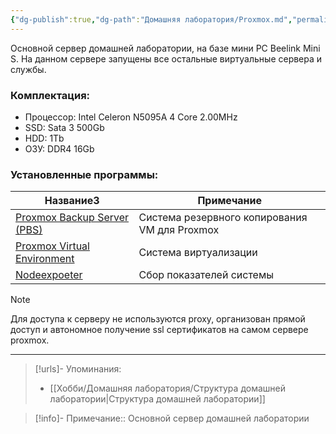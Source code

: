 ```yaml
---
{"dg-publish":true,"dg-path":"Домашняя лаборатория/Proxmox.md","permalink":"/domashnyaya-laboratoriya/proxmox/","updated":"2024-10-01T21:39:17+03:00"}
---
```


Основной сервер домашней лаборатории, на базе мини PC Beelink Mini S.
На данном сервере запущены все остальные виртуальные сервера и службы.
### Комплектация:
- Процессор: Intel Celeron N5095A 4 Core 2.00MHz
- SSD: Sata 3 500Gb
- HDD: 1Tb
- ОЗУ: DDR4 16Gb
### Установленные программы:
<div><table class="dataview table-view-table"><thead class="table-view-thead"><tr class="table-view-tr-header"><th class="table-view-th"><span>Название</span><span class="dataview small-text">3</span></th><th class="table-view-th"><span>Примечание</span></th></tr></thead><tbody class="table-view-tbody"><tr><td><span><a data-tooltip-position="top" aria-label="Заметки/Self-hosting. Proxmox Backup Server (PBS).md" data-href="Заметки/Self-hosting. Proxmox Backup Server (PBS).md" href="Заметки/Self-hosting. Proxmox Backup Server (PBS).md" class="internal-link data-link-icon data-link-icon-after data-link-text" target="_blank" rel="noopener" data-link-tags="" data-link-type="note" data-link-path="Заметки/Self-hosting. Proxmox Backup Server (PBS).md" style="--data-link-type: note; --data-link-path: Заметки/Self-hosting. Proxmox Backup Server (PBS).md;">Proxmox Backup Server (PBS)</a></span></td><td><span>Система резервного копирования VM для Proxmox</span></td></tr><tr><td><span><a data-tooltip-position="top" aria-label="Заметки/Self-hosting. Proxmox Virtual Environment.md" data-href="Заметки/Self-hosting. Proxmox Virtual Environment.md" href="Заметки/Self-hosting. Proxmox Virtual Environment.md" class="internal-link data-link-icon data-link-icon-after data-link-text" target="_blank" rel="noopener" data-link-tags="" data-link-type="note" data-link-path="Заметки/Self-hosting. Proxmox Virtual Environment.md" style="--data-link-type: note; --data-link-path: Заметки/Self-hosting. Proxmox Virtual Environment.md;">Proxmox Virtual Environment</a></span></td><td><span>Система виртуализации</span></td></tr><tr><td><span><a data-tooltip-position="top" aria-label="Заметки/Self-hosting. Nodeexpoeter.md" data-href="Заметки/Self-hosting. Nodeexpoeter.md" href="Заметки/Self-hosting. Nodeexpoeter.md" class="internal-link data-link-icon data-link-icon-after data-link-text" target="_blank" rel="noopener" data-link-tags="" data-link-type="note" data-link-path="Заметки/Self-hosting. Nodeexpoeter.md" style="--data-link-type: note; --data-link-path: Заметки/Self-hosting. Nodeexpoeter.md;">Nodeexpoeter</a></span></td><td><span>Сбор показателей системы</span></td></tr></tbody></table></div>

> [!note]
> Для доступа к серверу не используются proxy, организован прямой доступ и автономное получение ssl сертификатов на самом сервере proxmox.

---
> [!urls]- Упоминания:
> - [[Хобби/Домашняя лаборатория/Структура домашней лаборатории\|Структура домашней лаборатории]]

> [!info]-
> Примечание:: Основной сервер домашней лаборатории